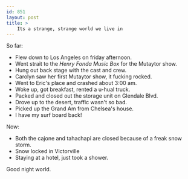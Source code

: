 ```yaml
---
id: 851
layout: post
title: >
    Its a strange, strange world we live in
---
```


So far:

 * Flew down to Los Angeles on friday afternoon.
 * Went strait to the <em>Henry Fonda Music Box</em> for the Mutaytor show.
 * Hung out back stage with the cast and crew.
 * Carolyn saw her first Mutaytor show, it fucking rocked.
 * Went to Eric's place and crashed about 3:00 am.
 * Woke up, got breakfast, rented a u-hual truck.
 * Packed and closed out the storage unit on Glendale Blvd.
 * Drove up to the desert, traffic wasn't so bad.
 * Picked up the Grand Am from Chelsea's house.
 * I have my surf board back!

Now:
 * Both the cajone and tahachapi are closed because of a freak snow storm.
 * Snow locked in Victorville
 * Staying at a hotel, just took a shower.

Good night world.
